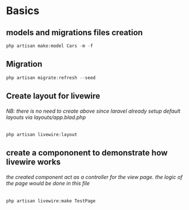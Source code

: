 # Basics

## models and migrations files creation
```php
php artisan make:model Cars -m -f
```

## Migration
```php
php artisan migrate:refresh --seed
```

## Create layout for livewire

###### NB: there is no need to create above since laravel already setup default layouts via layouts/app.blad.php
```php
php artisan livewire:layout
```

## create a compononent to demonstrate how livewire works

###### the created component act as a controller for the view page. the logic of the page would be done in this file
```php
php artisan livewire:make TestPage
```
##### 
